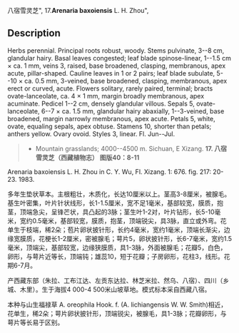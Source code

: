 八宿雪灵芝",
17.**Arenaria baxoiensis** L. H. Zhou",

## Description
Herbs perennial. Principal roots robust, woody. Stems pulvinate, 3--8 cm, glandular hairy. Basal leaves congested; leaf blade spinose-linear, 1--1.5 cm × ca. 1 mm, veins 3, raised, base broadened, clasping, membranous, apex acute, pillar-shaped. Cauline leaves in 1 or 2 pairs; leaf blade subulate, 5--10 × ca. 0.5 mm, 3-veined, base broadened, clasping, membranous, apex erect or curved, acute. Flowers solitary, rarely paired, terminal; bracts ovate-lanceolate, ca. 4 × 1 mm, margin broadly membranous, apex acuminate. Pedicel 1--2 cm, densely glandular villous. Sepals 5, ovate-lanceolate, 6--7 × ca. 1.5 mm, glandular hairy abaxially, 1--3-veined, base broadened, margin narrowly membranous, apex acute. Petals 5, white, ovate, equaling sepals, apex obtuse. Stamens 10, shorter than petals; anthers yellow. Ovary ovoid. Styles 3, linear. Fl. Jun--Jul.

> * Mountain grasslands; 4000--4500 m. Sichuan, E Xizang.
**17. 八宿雪灵芝（西藏植物志） 图版40：8-11**

Arenaria baxoiensis L. H. Zhou in C. Y. Wu, Fl. Xizang. 1: 676. fig. 217: 20-23. 1983.

多年生垫状草本。主根粗壮，木质化，长达10厘米以上。茎高3-8厘米，被腺毛。基生叶密集，叶片针状线形，长1-1.5厘米，宽不足1毫米，基部较宽，膜质，抱茎，顶端急尖，呈锋芒状，具凸起的3脉；茎生叶1-2对，叶片钻形，长5-10毫米，宽约0.5毫米，基部较宽，膜质，抱茎，顶端锐尖，具3脉，直立或外弯。花单生于枝端，稀2朵；苞片卵状披针形，长约4毫米，宽约1毫米，顶端长渐尖，边缘宽膜质，花梗长1-2厘米，密被腺毛；萼片5，卵状披针形，长6-7毫米，宽约1.5毫米，顶端尖，基部较宽，边缘狭膜质，具1-3脉，外面被腺毛；花瓣5，白色，卵形，与萼片近等长，顶端钝；雄蕊10，短于花瓣；子房卵形，花柱3，线形。花期6-7月。

产西藏东部（朱拉、工布江达、左贡东达拉、林芝米拉、然乌、八宿）、四川（乡城、木里）。生于海拔4 000-4 500米山坡草地。模式标本采自西藏八宿。

本种与山生福禄草 A. oreophila Hook. f. (A. lichiangensis W. W. Smith)相近，花单生，稀2朵；萼片卵状披针形，顶端锐尖，被腺毛，具1-3脉；花瓣卵形，与萼片等长易于区别。
